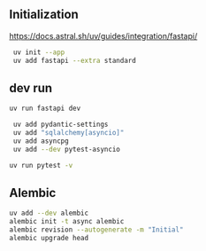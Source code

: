 ## Initialization

https://docs.astral.sh/uv/guides/integration/fastapi/

```sh
 uv init --app
 uv add fastapi --extra standard
```
## dev run

```sh
uv run fastapi dev
```

```sh
 uv add pydantic-settings
 uv add "sqlalchemy[asyncio]"
 uv add asyncpg  
 uv add --dev pytest-asyncio
 ```
```sh
uv run pytest -v
```

## Alembic

```sh
uv add --dev alembic   
alembic init -t async alembic
alembic revision --autogenerate -m "Initial"
alembic upgrade head 
```
